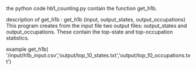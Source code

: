 the python code   hb1_counting.py contain the function get_h1b. 

description of get_h1b : 
get_h1b (input, output_states, output_occupations)
This program creates from the input file two output files: output_states and output_occupations. These contain the top-state and 
top-occupation statistics. 

example   get_h1b( '/input/h1b_input.csv','output/top_10_states.txt','output/top_10_occupations.txt')


